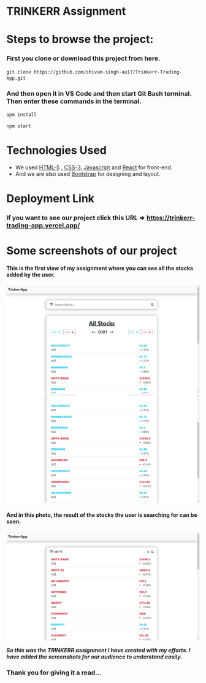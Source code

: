 # TRINKERR Assignment


# Steps to browse the project:

### First you clone or download this project from here.
```
git clone https://github.com/shivam-singh-au17/Trinkerr-Trading-App.git
```


### And then open it in VS Code and then start Git Bash terminal. Then enter these commands in the terminal.  
```
apm install
```
```
npm start
```

# Technologies Used

- We used  [HTML-5](https://www.w3schools.com/html/) ,  [CSS-3](https://www.w3schools.com/css/default.asp), [Javascript](https://www.w3schools.com/js/default.asp)  and  [React](https://reactjs.org/docs/getting-started.html)  for front-end.
- And we are also used  [Bootstrap](https://getbootstrap.com/) for designing and layout.


# Deployment Link

### If you want to see our project click this URL => https://trinkerr-trading-app.vercel.app/


# Some screenshots of our project

#### This is the first view of my assignment where you can see all the stocks added by the user.
![Screenshot (286)](https://github.com/shivam-singh-au17/Trinkerr-Trading-App/blob/master/Screenshot/Screenshot%20(286).png?raw=true)
![Screenshot (287)](https://github.com/shivam-singh-au17/Trinkerr-Trading-App/blob/master/Screenshot/Screenshot%20(287).png?raw=true)


#### And in this photo, the result of the stocks the user is searching for can be seen.
![Screenshot (288)](https://github.com/shivam-singh-au17/Trinkerr-Trading-App/blob/master/Screenshot/Screenshot%20(288).png?raw=true)


***So this was the TRINKERR assignment I have created with my efforts. I have added the screenshots for our audience to understand easily.***

### Thank you for giving it a read...
